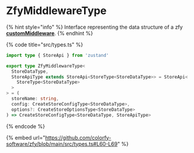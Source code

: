 # ZfyMiddlewareType

{% hint style="info" %}
Interface representing the data structure of a zfy [**customMiddleware**](createstoreoptionstype.md#custommiddlewares).
{% endhint %}

{% code title="src/types.ts" %}
```typescript
import type { StoreApi } from 'zustand'

export type ZfyMiddlewareType<
  StoreDataType,
  StoreApiType extends StoreApi<StoreType<StoreDataType>> = StoreApi<
    StoreType<StoreDataType>
  >
> = (
  storeName: string,
  config: CreateStoreConfigType<StoreDataType>,
  options?: CreateStoreOptionsType<StoreDataType>
) => CreateStoreConfigType<StoreDataType, StoreApiType>
```
{% endcode %}

{% embed url="https://github.com/colorfy-software/zfy/blob/main/src/types.ts#L60-L69" %}
